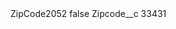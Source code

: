 <?xml version="1.0" encoding="UTF-8"?>
<CustomMetadata xmlns="http://soap.sforce.com/2006/04/metadata" xmlns:xsi="http://www.w3.org/2001/XMLSchema-instance" xmlns:xsd="http://www.w3.org/2001/XMLSchema">
    <label>ZipCode2052</label>
    <protected>false</protected>
    <values>
        <field>Zipcode__c</field>
        <value xsi:type="xsd:string">33431</value>
    </values>
</CustomMetadata>
